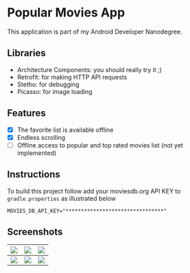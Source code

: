 # Popular Movies App
This application is part of my Android Developer Nanodegree.

## Libraries
- Architecture Components: you should really try it ;)
- Retrofit: for making HTTP API requests
- Stetho: for debugging
- Picasso: for image loading

## Features
- [X] The favorite list is available offline
- [X] Endless scrolling
- [ ] Offline access to popular and top rated movies list (not yet implemented)

## Instructions
To build this project follow add your moviesdb.org API KEY to `gradle.properties` as illustrated below
```
MOVIES_DB_API_KEY="********************************"
```

## Screenshots
![](https://raw.githubusercontent.com/IbrahimYousre/PopularMoviesStage2/master/showcase/yousre's%20movies%20stage2.gif) | ![](https://raw.githubusercontent.com/IbrahimYousre/PopularMoviesStage2/master/showcase/Screenshot_1520912157.png) | ![](https://raw.githubusercontent.com/IbrahimYousre/PopularMoviesStage2/master/showcase/Screenshot_1520912176.png) | 
:-------------------------:|:-------------------------:|:-------------------------:
![](https://raw.githubusercontent.com/IbrahimYousre/PopularMoviesStage2/master/showcase/Screenshot_1520912198.png) | ![](https://raw.githubusercontent.com/IbrahimYousre/PopularMoviesStage2/master/showcase/Screenshot_1520912214.png) | ![](https://raw.githubusercontent.com/IbrahimYousre/PopularMoviesStage2/master/showcase/Screenshot_1520912273.png)

